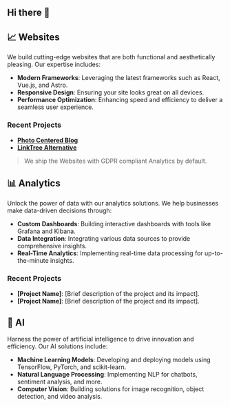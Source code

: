 ## Hi there 👋

<!--
**IoTechCrafts/IoTechCrafts** is a ✨ _special_ ✨ repository because its `README.md` (this file) appears on your GitHub profile.

Here are some ideas to get you started:

- 🔭 I’m currently working on ...
- 🌱 I’m currently learning ...
- 👯 I’m looking to collaborate on ...
- 🤔 I’m looking for help with ...
- 💬 Ask me about ...
- 📫 How to reach me: ...
- 😄 Pronouns: ...
- ⚡ Fun fact: ...
-->

## 📈 Websites

We build cutting-edge websites that are both functional and aesthetically pleasing. Our expertise includes:

- **Modern Frameworks**: Leveraging the latest frameworks such as React, Vue.js, and Astro.
- **Responsive Design**: Ensuring your site looks great on all devices.
- **Performance Optimization**: Enhancing speed and efficiency to deliver a seamless user experience.

### Recent Projects

- **[Photo Centered Blog](https://github.com/IoTechCrafts/astroverse)**
- **[LinkTree Alternative](https://github.com/IoTechCrafts/Templates)**

> We ship the Websites with GDPR compliant Analytics by default.
## 📊 Analytics

Unlock the power of data with our analytics solutions. We help businesses make data-driven decisions through:

- **Custom Dashboards**: Building interactive dashboards with tools like Grafana and Kibana.
- **Data Integration**: Integrating various data sources to provide comprehensive insights.
- **Real-Time Analytics**: Implementing real-time data processing for up-to-the-minute insights.

### Recent Projects

- **[Project Name]**: [Brief description of the project and its impact].
- **[Project Name]**: [Brief description of the project and its impact].

## 🤖 AI

Harness the power of artificial intelligence to drive innovation and efficiency. Our AI solutions include:

- **Machine Learning Models**: Developing and deploying models using TensorFlow, PyTorch, and scikit-learn.
- **Natural Language Processing**: Implementing NLP for chatbots, sentiment analysis, and more.
- **Computer Vision**: Building solutions for image recognition, object detection, and video analysis.
